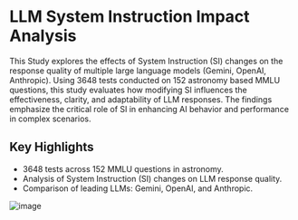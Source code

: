 # LLM System Instruction Impact Analysis  

This Study explores the effects of System Instruction (SI) changes on the response quality of multiple large language models (Gemini, OpenAI, Anthropic). Using 3648 tests conducted on 152 astronomy based MMLU questions, this study evaluates how modifying SI influences the effectiveness, clarity, and adaptability of LLM responses. The findings emphasize the critical role of SI in enhancing AI behavior and performance in complex scenarios.  

## Key Highlights  
- 3648 tests across 152 MMLU questions in astronomy.  
- Analysis of System Instruction (SI) changes on LLM response quality.  
- Comparison of leading LLMs: Gemini, OpenAI, and Anthropic.  

![image](https://github.com/user-attachments/assets/2a88377b-ce45-473a-bbdb-2d2e862bc03a)

